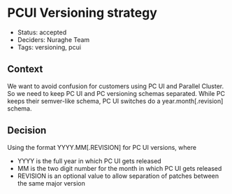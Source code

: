 # PCUI Versioning strategy

- Status: accepted
- Deciders: Nuraghe Team
- Tags: versioning, pcui

## Context
We want to avoid confusion for customers using PC UI and Parallel Cluster.
So we need to keep PC UI and PC versioning schemas separated.
While PC keeps their semver-like schema, PC UI switches do a year.month[.revision] schema.


## Decision
Using the format YYYY.MM[.REVISION] for PC UI versions, where 

- YYYY is the full year in which PC UI gets released
- MM is the two digit number for the month in which PC UI gets released
- REVISION is an optional value to allow separation of patches between the same major version

